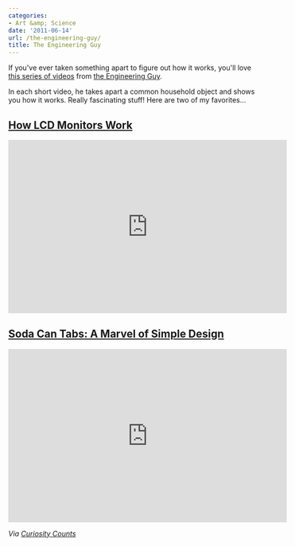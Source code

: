 ```yaml
---
categories:
- Art &amp; Science
date: '2011-06-14'
url: /the-engineering-guy/
title: The Engineering Guy
---
```


If you've ever taken something apart to figure out how it works, you'll love <a href="https://www.youtube.com/user/engineerguyvideo">this series of videos</a> from <a href="http://www.engineerguy.com/">the Engineering Guy</a>.

In each short video, he takes apart a common household object and shows you how it works. Really fascinating stuff! Here are two of my favorites...

<h2><a href="https://www.youtube.com/watch?v=jiejNAUwcQ8">How LCD Monitors Work</a></h2>

<p align="center"><iframe width="560" height="349" src="https://www.youtube.com/embed/jiejNAUwcQ8?rel=0" frameborder="0" allowfullscreen></iframe></p>

<h2><a href="https://www.youtube.com/watch?v=ekv0kprA3AY">Soda Can Tabs: A Marvel of Simple Design</a></h2>

<p align="center"><iframe width="560" height="349" src="https://www.youtube.com/embed/ekv0kprA3AY?rel=0" frameborder="0" allowfullscreen></iframe></p>

<em>Via <a href="http://curiositycounts.com/post/6344189308/so-you-know-how-a-hard-drive-actually-works">Curiosity Counts</a></em>